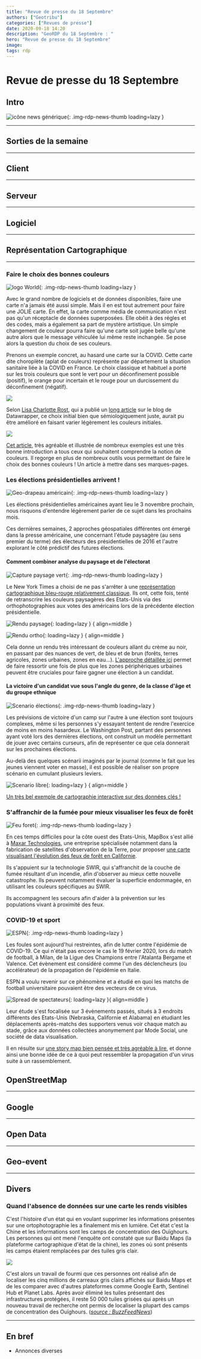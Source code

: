```yaml
---
title: "Revue de presse du 18 Septembre"
authors: ["Geotribu"]
categories: ["Revues de presse"]
date: 2020-09-18 14:20
description: "GeoRDP du 18 Septembre : "
hero: "Revue de presse du 18 Septembre"
image:
tags: rdp
---
```


# Revue de presse du 18 Septembre

## Intro

![icône news générique](https://cdn.geotribu.fr/images/internal/icons-rdp-news/news.png "News"){: .img-rdp-news-thumb loading=lazy }

----

## Sorties de la semaine

----

## Client

----

## Serveur

----

## Logiciel

----

## Représentation Cartographique

----

### Faire le choix des bonnes couleurs

![logo World](https://cdn.geotribu.fr/img/logos-icones/divers/artsig.png){: .img-rdp-news-thumb loading=lazy }

Avec le grand nombre de logiciels et de données disponibles, faire une carte n'a jamais été aussi simple. Mais il en est tout autrement pour faire une JOLIE carte. En effet, la carte comme média de communication n'est pas qu'un réceptacle de données superposées. Elle obéit à des régles et des codes, mais a également sa part de mystère artistique. Un simple changement de couleur pourra faire qu'une carte soit jugée belle qu'une autre alors que le message véhiculée lui même reste inchangée. Se pose alors la question du choix de ses couleurs.

Prenons un exemple concret, au hasard une carte sur la COVID. Cette carte dite choroplète (aplat de couleurs) représente par département la situation sanitaire liée à la COVID en France. Le choix classique et habituel a porté sur les trois couleurs que sont le vert pour un déconfinement possible (positif), le orange pour incertain et le rouge pour un durcissement du déconfinement (négatif).

![](https://cdn.geotribu.fr/img/articles-blog-rdp/carte_covid.jpg)

Selon [Lisa Charlotte Rost](https://twitter.com/lisacrost), qui a publié un [long article](https://blog.datawrapper.de/beautifulcolors/index.html) sur le blog de Datawrapper, ce choix initial bien que sémiologiquement juste, aurait pu être amélioré en faisant varier légèrement les couleurs initiales.

![](https://blog.datawrapper.de/img/full-200805_goodcolors28.png)

[Cet article](https://blog.datawrapper.de/beautifulcolors/index.html), très agréable et illustrée de nombreux exemples est une très bonne introduction a tous ceux qui souhaitent comprendre la notion de couleurs. Il regorge en plus de nombreux outils vous permettant de faire le choix des bonnes couleurs ! Un article à mettre dans ses marques-pages.

### Les élections présidentielles arrivent !

![Geo-drapeau américain](https://cdn.geotribu.fr/img/articles-blog-rdp/usa_flag.png){: .img-rdp-news-thumb loading=lazy }

Les élections présidentielles américaines ayant lieu le 3 novembre prochain, nous risquons d'entendre légèrement parler de ce sujet dans les prochains mois.

Ces dernières semaines, 2 approches géospatiales différentes ont émergé dans la presse américaine, une concernant l'étude paysagère (au sens premier du terme) des électeurs des présidentielles de 2016 et l'autre explorant le côté prédictif des futures élections.

#### Comment combiner analyse du paysage et de l'électorat

![Capture paysage vert](https://cdn.geotribu.fr/img/articles-blog-rdp/usa_trump_clinton_couleurs_paysage_exemple.png){: .img-rdp-news-thumb loading=lazy }

Le New York Times a choisi de ne pas s'arrêter à une [représentation cartographique bleu-rouge relativement classique](https://www.nytimes.com/interactive/2018/upshot/election-2016-voting-precinct-maps.html#4.22/39.00/-94.12). Ils ont, cette fois, tenté de retranscrire les couleurs paysagères des Etats-Unis via des orthophotographies aux votes des américains lors de la précédente élection présidentielle.

![Rendu paysage](https://cdn.geotribu.fr/img/articles-blog-rdp/usa_trump_clinton_couleurs_paysage.png){: loading=lazy }
{ align=middle }

![Rendu ortho](https://cdn.geotribu.fr/img/articles-blog-rdp/usa_trump_clinton_orthophotos.png){: loading=lazy }
{ align=middle }

Cela donne un rendu très intéressant de couleurs allant du crème au noir, en passant par des nuances de vert, de bleu et de brun (forêts, terres agricoles, zones urbaines, zones en eau...).
[L'approche détaillée ici](https://www.nytimes.com/interactive/2020/09/02/upshot/america-political-spectrum.html) permet de faire ressortir une fois de plus que les zones périphériques urbaines peuvent être cruciales pour faire gagner une élection à un candidat.

#### La victoire d'un candidat vue sous l'angle du genre, de la classe d'âge et du groupe ethnique

![Scenario élections](https://cdn.geotribu.fr/img/articles-blog-rdp/usa_trump_biden_white_swing_voters.png){: .img-rdp-news-thumb loading=lazy }

Les prévisions de victoire d'un camp sur l'autre à une élection sont toujours complexes, même si les personnes s'y essayant tentent de rendre l'exercice de moins en moins hasardeux.
Le Washington Post, partant des personnes ayant voté lors des dernières élections, ont construit un modèle permettant de jouer avec certains curseurs, afin de représenter ce que cela donnerait sur les prochaines élections.

Au-delà des quelques scénarii imaginés par le journal (comme le fait que les jeunes viennent voter en masse), il est possible de réaliser son propre scénario en cumulant plusieurs leviers.

![Scenario libre](https://cdn.geotribu.fr/img/articles-blog-rdp/usa_trump_biden_own_scenario.png){: loading=lazy }
{ align=middle }

[Un très bel exemple de cartographie interactive sur des données clés !](https://www.washingtonpost.com/graphics/2020/politics/voter-turnout-270-trump-biden/)

### S'affranchir de la fumée pour mieux visualiser les feux de forêt

![Feu foret](https://cdn.geotribu.fr/img/articles-blog-rdp/feu_foret_swir.png){: .img-rdp-news-thumb loading=lazy }

En ces temps difficiles pour la côte ouest des Etats-Unis, MapBox s'est allié à [Maxar Technologies](https://www.maxar.com/?utm_source=mapbox&utm_medium=blog&utm_campaign=ca-wildfires-2020-map), une entreprise spécialisée notamment dans la fabrication de satellites d'observation de la Terre, pour proposer [une carte visualisant l'évolution des feux de forêt en Californie](https://blog.maxar.com/news-events/2020/maxar-and-mapbox-release-interactive-swir-imagery-map-of-california-wildfires?utm_source=mapbox&utm_medium=blog&utm_campaign=ca-wildfires-2020-map).

Ils s'appuient sur la technologie SWIR, qui s'affranchit de la couche de fumée résultant d'un incendie, afin d'observer au mieux cette nouvelle catastrophe. Ils peuvent notamment évaluer la superficie endommagée, en utilisant les couleurs spécifiques au SWIR.

Ils accompagnent les secours afin d'aider à la prévention sur les populations vivant à proximité des feux.

### COVID-19 et sport

![ESPN](https://cdn.geotribu.fr/img/articles-blog-rdp/espn.png){: .img-rdp-news-thumb loading=lazy }

Les foules sont aujourd'hui restreintes, afin de lutter contre l'épidémie de COVID-19. Ce qui n'était pas encore le cas le 19 février 2020, lors du match de football, à Milan, de la Ligue des Champions entre l'Atalanta Bergame et Valence. Cet évènement est considéré comme l'un des déclencheurs (ou accélérateur) de la propagation de l'épidémie en Italie.

ESPN a voulu revenir sur ce phénomène et a étudié en quoi les matchs de football universitaire pouvaient être des vecteurs de ce virus.

![Spread de spectateurs](https://cdn.geotribu.fr/img/articles-blog-rdp/espn_covid.png){: loading=lazy }{ align=middle }

Leur étude s'est focalisée sur 3 évènements passés, situés à 3 endroits différents des Etats-Unis (Nebraska, Californie et Alabama) en étudiant les déplacements après-matchs des supporters venus voir chaque match au stade, grâce aux données collectées anonymement par Mode Social, une société de data visualisation.

Il en résulte sur [une story map bien pensée et très agréable à lire](https://www.espn.com/espn/feature/story/_/id/29608840/mapping-college-football-crowds-covid-risk), et donne ainsi une bonne idée de ce à quoi peut ressembler la propagation d'un virus suite à un rassemblement.

## OpenStreetMap

----

## Google

----

## Open Data

----

## Geo-event

----

## Divers

### Quand l'absence de données sur une carte les rends visibles

C'est l'histoire d'un état qui en voulant supprimer les informations présentes sur une ortophotographie les a finalement mis en lumière. Cet état c'est la Chine et les informations sont les camps de concentration des Ouïghours. Les personnes qui ont mené l'enquête ont constaté que sur Baidu Maps (la plateforme cartographique d'état de la chine), les zones où sont présents les camps étaient remplacées par des tuiles gris clair.

![](https://documents.buzzfeednews.com/_NewsDesign/tech/2020_08XX_Xinjiang/gm_1a_r.gif)

C'est alors un travail de fourmi que ces personnes ont réalisé afin de localiser les cinq millions de carreaux gris clairs affichés sur Baidu Maps et de les comparer avec d'autres plateformes comme Google Earth, Sentinel Hub et Planet Labs. Après avoir éliminé les tuiles présentant des infrastructures protégées, il reste 50 000 tuiles grisées qui après un nouveau travail de recherche ont permis de localiser la plupart des camps de concentration des Ouïghours. ([_source : BuzzFeedNews_](https://www.buzzfeednews.com/article/meghara/china-new-internment-camps-xinjiang-uighurs-muslims))

----

## En bref

- Annonces diverses
